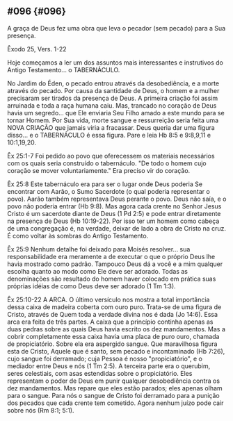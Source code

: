 ## #096 {#096}

A graça de Deus fez uma obra que leva o pecador (sem pecado) para a Sua presença.

Êxodo 25, Vers. 1-22

Hoje começamos a ler um dos assuntos mais interessantes e instrutivos do Antigo Testamento... o TABERNÁCULO.

No Jardim do Éden, o pecado entrou através da desobediência, e a morte através do pecado. Por causa da santidade de Deus, o homem e a mulher precisaram ser tirados da presença de Deus. A primeira criação foi assim arruinada e toda a raça humana caiu. Mas, trancado no coração de Deus havia um segredo... que Ele enviaria Seu Filho amado a este mundo para se tornar Homem. Por Sua vida, morte sangue e ressurreição seria feita uma NOVA CRIAÇÃO que jamais viria a fracassar. Deus queria dar uma figura disso... e o TABERNÁCULO é essa figura. Pare e leia Hb 8:5 e 9:8,9,11 e 10:1,19,20.

Êx 25:1-7 Foi pedido ao povo que oferecessem os materiais necessários com os quais seria construído o tabernáculo. &quot;De todo o homem cujo coração se mover voluntariamente.&quot; Era preciso vir do coração.

Êx 25:8 Este tabernáculo era para ser o lugar onde Deus poderia Se encontrar com Aarão, o Sumo Sacerdote (o qual poderia representar o povo). Aarão também representava Deus perante o povo. Deus não saía, e o povo não poderia entrar (Hb 9:8). Mas agora cada crente no Senhor Jesus Cristo é um sacerdote diante de Deus (1 Pd 2:5) e pode entrar diretamente na presença de Deus (Hb 10:19-22). Por isso ter um homem como cabeça de uma congregação é, na verdade, deixar de lado a obra de Cristo na cruz. É como voltar às sombras do Antigo Testamento.

Êx 25:9 Nenhum detalhe foi deixado para Moisés resolver... sua responsabilidade era meramente a de executar o que o próprio Deus lhe havia mostrado como padrão. Tampouco Deus dá a você e a mim qualquer escolha quanto ao modo como Ele deve ser adorado. Todas as denominações são resultado do homem haver colocado em prática suas próprias idéias de como Deus deve ser adorado (1 Tm 1:3).

Êx 25:10-22 A ARCA. O último versículo nos mostra a total importância dessa caixa de madeira coberta com ouro puro. Trata-se de uma figura de Cristo, através de Quem toda a verdade divina nos é dada (Jo 14:6). Essa arca era feita de três partes. A caixa que a princípio continha apenas as duas pedras sobre as quais Deus havia escrito os dez mandamentos. Mas a cobrir completamente essa caixa havia uma placa de puro ouro, chamada de propiciatório. Sobre ela era aspergido sangue. Que maravilhosa figura esta de Cristo, Aquele que é santo, sem pecado e incontaminado (Hb 7:26), cujo sangue foi derramado; cuja Pessoa é nosso &quot;propiciatório&quot;, e o mediador entre Deus e nós (1 Tm 2:5). A terceira parte era o querubim, seres celestiais, com asas estendidas sobre o propiciatório. Eles representam o poder de Deus em punir qualquer desobediência contra os dez mandamentos. Mas repare que eles estão parados; eles apenas olham para o sangue. Para nós o sangue de Cristo foi derramado para a punição dos pecados que cada crente tem cometido. Agora nenhum juízo pode cair sobre nós (Rm 8:1; 5:1).